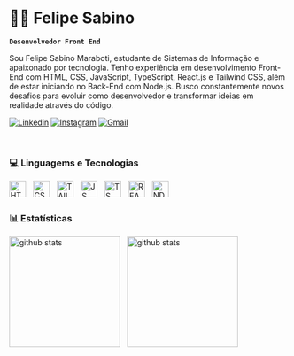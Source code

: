 # 👨‍💻 Felipe Sabino

**`Desenvolvedor Front End`**

Sou Felipe Sabino Maraboti, estudante de Sistemas de Informação e apaixonado por tecnologia. Tenho experiência em desenvolvimento Front-End com HTML, CSS, JavaScript, TypeScript, React.js e Tailwind CSS, além de estar iniciando no Back-End com Node.js. Busco constantemente novos desafios para evoluir como desenvolvedor e transformar ideias em realidade através do código.


[![Linkedin](https://img.shields.io/badge/LinkedIn-0077B5?style=for-the-badge&logo=linkedin&logoColor=white)](https://www.linkedin.com/in/felipesabinomaraboti)
[![Instagram](https://img.shields.io/badge/Instagram-E4405F?style=for-the-badge&logo=instagram&logoColor=white)](https://www.instagram.com/felipwsabino/)
[![Gmail](https://img.shields.io/badge/Gmail-D14836?style=for-the-badge&logo=gmail&logoColor=white)](https://mail.google.com/mail/?view=cm&fs=1&to=felipemarabotti989@gmail.com")

<br/>

### 💻 Linguagems e Tecnologias

<img 
    align="left"
    alt="HTML"
    title="HTML"
    width="30px"
    style="padding-right: 10px;"
    src="https://cdn.jsdelivr.net/gh/devicons/devicon@latest/icons/html5/html5-original.svg" 
/>
<img 
    align="left"
    alt="CSS"
    title="CSS"
    width="30px"
    style="padding-right: 10px;"
    src="https://cdn.jsdelivr.net/gh/devicons/devicon@latest/icons/css3/css3-original.svg" 
/>
<img 
    align="left"
    alt="TAILWIND"
    title="TAILWIND"
    width="30px"
    style="padding-right: 10px;"
    src="https://cdn.jsdelivr.net/gh/devicons/devicon@latest/icons/tailwindcss/tailwindcss-original.svg"
/>
<img 
    align="left"
    alt="JS"
    title="JS"
    width="30px"
    style="padding-right: 10px;"
    src="https://cdn.jsdelivr.net/gh/devicons/devicon@latest/icons/javascript/javascript-original.svg" 
/>
<img 
    align="left"
    alt="TS"
    title="TS"
    width="30px"
    style="padding-right: 10px;"
    src="https://cdn.jsdelivr.net/gh/devicons/devicon@latest/icons/typescript/typescript-original.svg" 
/>
<img 
    align="left"
    alt="REACT"
    title="REACT"
    width="30px"
    style="padding-right: 10px;"
    src="https://cdn.jsdelivr.net/gh/devicons/devicon@latest/icons/react/react-original.svg" 
/>
 <img 
    align="left"
    alt="NDOE"
    title="NODE"
    width="30px"
    style="padding-right: 10px;"
    src="https://cdn.jsdelivr.net/gh/devicons/devicon@latest/icons/nodejs/nodejs-original.svg" 
/>

<br/>
<br/>

### 📊 Estatísticas

<img
    align="left"
    alt="github stats"
    height="200"
    style="padding-right: 10px;"
    src="https://github-readme-stats.vercel.app/api?username=felipemaraboti&show_icons=true&theme=dracula&include_all_commits=true&locale=pt-br" 
/>

<img
    align="left"
    alt="github stats"
    height="200"
    style="padding-right: 10px;"
    src="https://github-readme-stats.vercel.app/api/top-langs/?username=felipemaraboti&theme=dracula&layout=compact&custom_title=Tecnologias" 
/>

          
          

